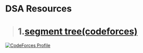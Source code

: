 # DSA Resources 
 > # 1.[segment tree(codeforces)](https://codeforces.com/blog/entry/18051)

[![CodeForces Profile](https://cf.leed.at?id={dreamToTop})](https://codeforces.com/profile/{dreamToTop})


